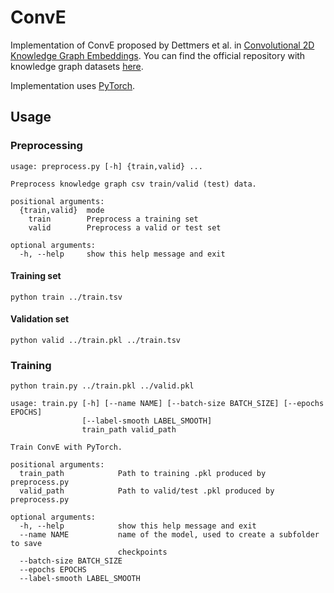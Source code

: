 # ConvE

Implementation of ConvE proposed by Dettmers et al. in [Convolutional 2D Knowledge Graph Embeddings](https://arxiv.org/abs/1707.01476). You can find the official repository with knowledge graph datasets [here](https://github.com/TimDettmers/ConvE).

Implementation uses [PyTorch](http://pytorch.org/).

## Usage

### Preprocessing

```
usage: preprocess.py [-h] {train,valid} ...

Preprocess knowledge graph csv train/valid (test) data.

positional arguments:
  {train,valid}  mode
    train        Preprocess a training set
    valid        Preprocess a valid or test set

optional arguments:
  -h, --help     show this help message and exit
```

#### Training set

```
python train ../train.tsv
```

#### Validation set

```
python valid ../train.pkl ../train.tsv
```

### Training

```
python train.py ../train.pkl ../valid.pkl
```

```
usage: train.py [-h] [--name NAME] [--batch-size BATCH_SIZE] [--epochs EPOCHS]
                [--label-smooth LABEL_SMOOTH]
                train_path valid_path

Train ConvE with PyTorch.

positional arguments:
  train_path            Path to training .pkl produced by preprocess.py
  valid_path            Path to valid/test .pkl produced by preprocess.py

optional arguments:
  -h, --help            show this help message and exit
  --name NAME           name of the model, used to create a subfolder to save
                        checkpoints
  --batch-size BATCH_SIZE
  --epochs EPOCHS
  --label-smooth LABEL_SMOOTH
```
